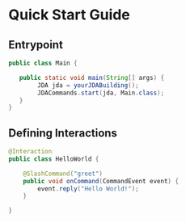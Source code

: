 # Quick Start Guide
## Entrypoint
```java title="Main.java"
public class Main {

   public static void main(String[] args) {
        JDA jda = yourJDABuilding();
        JDACommands.start(jda, Main.class);
   }
}
```

## Defining Interactions

```java title="HelloWorld.java"
@Interaction
public class HelloWorld {

    @SlashCommand("greet")
    public void onCommand(CommandEvent event) {
        event.reply("Hello World!");
    }

}
```